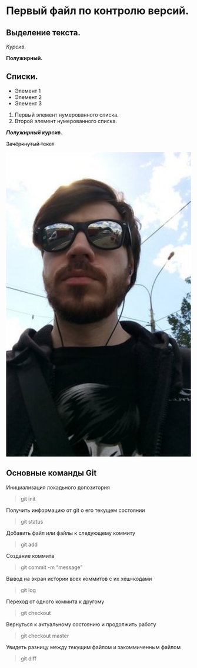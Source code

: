 # Первый файл по контролю версий.


## Выделение текста.

*Курсив.*

**Полужирный.**

## Списки.

* Элемент 1
* Элемент 2
* Элемент 3

1. Первый элемент нумерованного списка.
2. Второй элемент нумерованного списка.

***Полужирный курсив.***

~~Зачёркнутый текст~~


![](3084.jpg)

## Основные команды Git

Инициализация локадьного допозитория
>git init

Получить информацию от git о его текущем состоянии
>git status

Добавить файл или файлы к следующему коммиту
>git add 

Cоздание коммита
>git commit -m “message”

Вывод на экран истории всех коммитов с их хеш-кодами
>git log

Переход от одного коммита к другому
>git checkout

Вернуться к актуальному состоянию и продолжить работу
>git checkout master

Увидеть разницу между текущим файлом и закоммиченным файлом
>git diff 